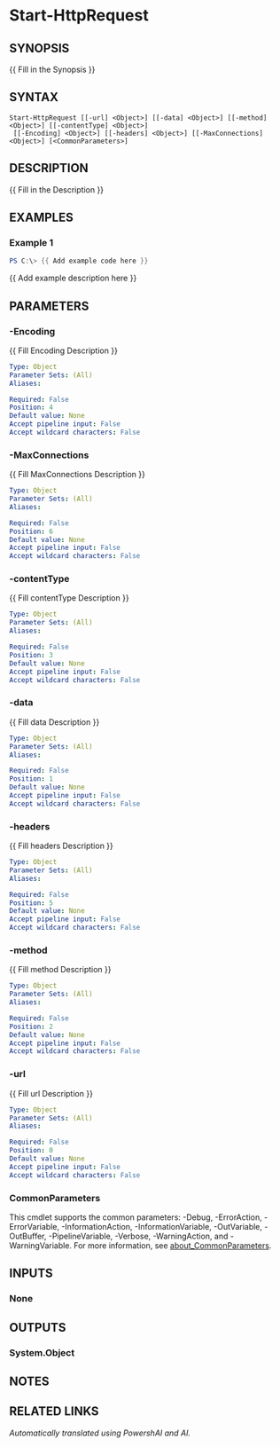 ﻿---
external help file: powershai-help.xml
Module Name: powershai
online version:
schema: 2.0.0
---

# Start-HttpRequest

## SYNOPSIS
{{ Fill in the Synopsis }}

## SYNTAX

```
Start-HttpRequest [[-url] <Object>] [[-data] <Object>] [[-method] <Object>] [[-contentType] <Object>]
 [[-Encoding] <Object>] [[-headers] <Object>] [[-MaxConnections] <Object>] [<CommonParameters>]
```

## DESCRIPTION
{{ Fill in the Description }}

## EXAMPLES

### Example 1
```powershell
PS C:\> {{ Add example code here }}
```

{{ Add example description here }}

## PARAMETERS

### -Encoding
{{ Fill Encoding Description }}

```yaml
Type: Object
Parameter Sets: (All)
Aliases:

Required: False
Position: 4
Default value: None
Accept pipeline input: False
Accept wildcard characters: False
```

### -MaxConnections
{{ Fill MaxConnections Description }}

```yaml
Type: Object
Parameter Sets: (All)
Aliases:

Required: False
Position: 6
Default value: None
Accept pipeline input: False
Accept wildcard characters: False
```

### -contentType
{{ Fill contentType Description }}

```yaml
Type: Object
Parameter Sets: (All)
Aliases:

Required: False
Position: 3
Default value: None
Accept pipeline input: False
Accept wildcard characters: False
```

### -data
{{ Fill data Description }}

```yaml
Type: Object
Parameter Sets: (All)
Aliases:

Required: False
Position: 1
Default value: None
Accept pipeline input: False
Accept wildcard characters: False
```

### -headers
{{ Fill headers Description }}

```yaml
Type: Object
Parameter Sets: (All)
Aliases:

Required: False
Position: 5
Default value: None
Accept pipeline input: False
Accept wildcard characters: False
```

### -method
{{ Fill method Description }}

```yaml
Type: Object
Parameter Sets: (All)
Aliases:

Required: False
Position: 2
Default value: None
Accept pipeline input: False
Accept wildcard characters: False
```

### -url
{{ Fill url Description }}

```yaml
Type: Object
Parameter Sets: (All)
Aliases:

Required: False
Position: 0
Default value: None
Accept pipeline input: False
Accept wildcard characters: False
```

### CommonParameters
This cmdlet supports the common parameters: -Debug, -ErrorAction, -ErrorVariable, -InformationAction, -InformationVariable, -OutVariable, -OutBuffer, -PipelineVariable, -Verbose, -WarningAction, and -WarningVariable. For more information, see [about_CommonParameters](http://go.microsoft.com/fwlink/?LinkID=113216).

## INPUTS

### None

## OUTPUTS

### System.Object
## NOTES

## RELATED LINKS



_Automatically translated using PowershAI and AI._
